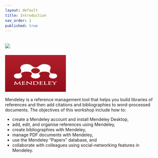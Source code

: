 ```yaml
---
layout: default
title: Introduction
nav_order: 1
published: true
---
```

## ![]({{site.baseurl}}/content/images/mendeley.png)

<img src="content/images/mendeley.png" style="width:200px;height:121px;" alt="Mendeley">


Mendeley is a reference management tool that helps you build libraries of references and then add citations and bibliographies to word-processed documents. The objectives of this workshop include how to:

- create a Mendeley account and install Mendeley Desktop,
- add, edit, and organise references using Mendeley,
- create bibliographies with Mendeley,
- manage PDF documents with Mendeley,
- use the Mendeley “Papers” database, and
- collaborate with colleagues using social-networking features in Mendeley.
